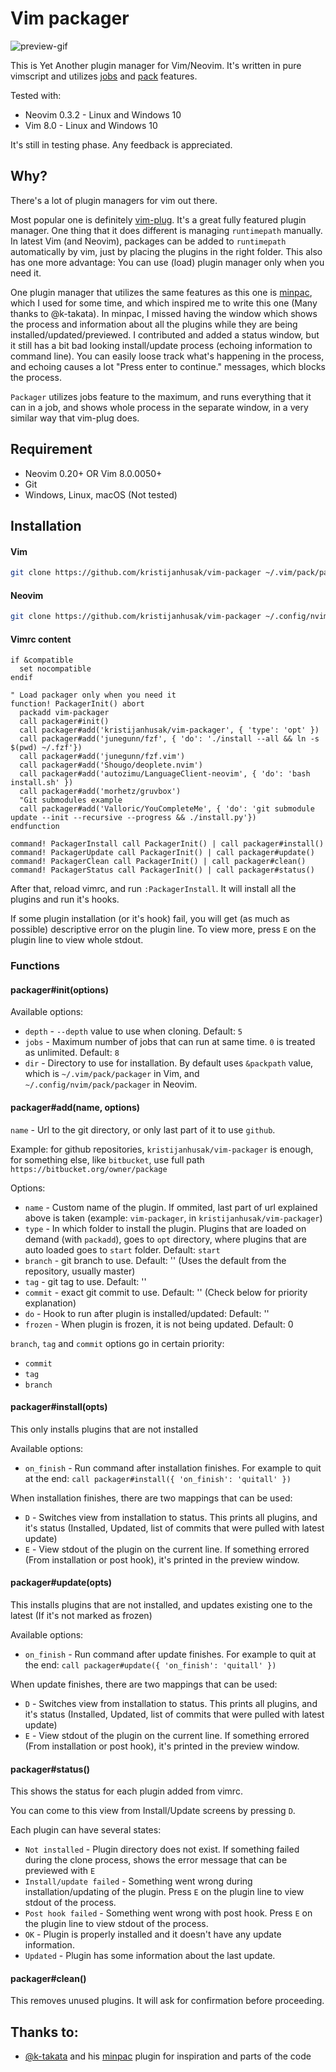 # Vim packager

![preview-gif](https://i.imgur.com/KOTn843.gif)

This is Yet Another plugin manager for Vim/Neovim. It's written in pure vimscript and utilizes [jobs](https://neovim.io/doc/user/job_control.html) and [pack](https://neovim.io/doc/user/repeat.html#packages) features.

Tested with:
* Neovim 0.3.2 - Linux and Windows 10
* Vim 8.0 - Linux and Windows 10

It's still in testing phase. Any feedback is appreciated.

## Why?
There's a lot of plugin managers for vim out there.

Most popular one is definitely [vim-plug](https://github.com/junegunn/vim-plug). It's a great fully featured plugin manager.
One thing that it does different is managing `runtimepath` manually. In latest Vim (and Neovim), packages can be added to `runtimepath` automatically by vim, just by placing the plugins in the right folder.
This also has one more advantage: You can use (load) plugin manager only when you need it.

One plugin manager that utilizes the same features as this one is [minpac](https://github.com/k-takata/minpac),
which I used for some time, and which inspired me to write this one (Many thanks to @k-takata).
In minpac, I missed having the window which shows the process and information about
all the plugins while they are being installed/updated/previewed.
I contributed and added a status window, but it still has a bit bad looking install/update process (echoing information to command line).
You can easily loose track what's happening in the process, and echoing causes a lot "Press enter to continue." messages, which blocks the process.

`Packager` utilizes jobs feature to the maximum, and runs everything that it can in a job, and shows whole process in the separate window, in a very similar way that vim-plug does.

## Requirement
* Neovim 0.20+ OR Vim 8.0.0050+
* Git
* Windows, Linux, macOS (Not tested)

## Installation

#### Vim
```sh
git clone https://github.com/kristijanhusak/vim-packager ~/.vim/pack/packager/opt/vim-packager
```

#### Neovim
```sh
git clone https://github.com/kristijanhusak/vim-packager ~/.config/nvim/pack/packager/opt/vim-packager
```

#### Vimrc content

```vimL
if &compatible
  set nocompatible
endif

" Load packager only when you need it
function! PackagerInit() abort
  packadd vim-packager
  call packager#init()
  call packager#add('kristijanhusak/vim-packager', { 'type': 'opt' })
  call packager#add('junegunn/fzf', { 'do': './install --all && ln -s $(pwd) ~/.fzf'})
  call packager#add('junegunn/fzf.vim')
  call packager#add('Shougo/deoplete.nvim')
  call packager#add('autozimu/LanguageClient-neovim', { 'do': 'bash install.sh' })
  call packager#add('morhetz/gruvbox')
  "Git submodules example
  call packager#add('Valloric/YouCompleteMe', { 'do': 'git submodule update --init --recursive --progress && ./install.py'})
endfunction

command! PackagerInstall call PackagerInit() | call packager#install()
command! PackagerUpdate call PackagerInit() | call packager#update()
command! PackagerClean call PackagerInit() | call packager#clean()
command! PackagerStatus call PackagerInit() | call packager#status()
```

After that, reload vimrc, and run `:PackagerInstall`. It will install all the plugins and run it's hooks.

If some plugin installation (or it's hook) fail, you will get (as much as possible) descriptive error on the plugin line.
To view more, press `E` on the plugin line to view whole stdout.


### Functions

#### packager#init(options)

Available options:

* `depth` - `--depth` value to use when cloning. Default: `5`
* `jobs` - Maximum number of jobs that can run at same time. `0` is treated as unlimited. Default: `8`
* `dir` - Directory to use for installation. By default uses `&packpath` value, which is `~/.vim/pack/packager` in Vim, and `~/.config/nvim/pack/packager` in Neovim.

#### packager#add(name, options)

`name` - Url to the git directory, or only last part of it to use `github`.

Example: for github repositories, `kristijanhusak/vim-packager` is enough, for something else, like `bitbucket`, use full path `https://bitbucket.org/owner/package`

Options:
* `name` - Custom name of the plugin. If ommited, last part of url explained above is taken (example: `vim-packager`, in `kristijanhusak/vim-packager`)
* `type` - In which folder to install the plugin. Plugins that are loaded on demand (with `packadd`), goes to `opt` directory,
where plugins that are auto loaded goes to `start` folder. Default: `start`
* `branch` - git branch to use. Default: '' (Uses the default from the repository, usually master)
* `tag` - git tag to use. Default: ''
* `commit` - exact git commit to use. Default: '' (Check below for priority explanation)
* `do` - Hook to run after plugin is installed/updated: Default: ''
* `frozen` - When plugin is frozen, it is not being updated. Default: 0

`branch`, `tag` and `commit` options go in certain priority:
* `commit`
* `tag`
* `branch`

#### packager#install(opts)

This only installs plugins that are not installed

Available options:

* `on_finish` - Run command after installation finishes. For example to quit at the end: `call packager#install({ 'on_finish': 'quitall' })`

When installation finishes, there are two mappings that can be used:

* `D` - Switches view from installation to status. This prints all plugins, and it's status (Installed, Updated, list of commits that were pulled with latest update)
* `E` - View stdout of the plugin on the current line. If something errored (From installation or post hook), it's printed in the preview window.

#### packager#update(opts)

This installs plugins that are not installed, and updates existing one to the latest (If it's not marked as frozen)

Available options:

* `on_finish` - Run command after update finishes. For example to quit at the end: `call packager#update({ 'on_finish': 'quitall' })`

When update finishes, there are two mappings that can be used:

* `D` - Switches view from installation to status. This prints all plugins, and it's status (Installed, Updated, list of commits that were pulled with latest update)
* `E` - View stdout of the plugin on the current line. If something errored (From installation or post hook), it's printed in the preview window.

#### packager#status()

This shows the status for each plugin added from vimrc.

You can come to this view from Install/Update screens by pressing `D`.

Each plugin can have several states:

* `Not installed` - Plugin directory does not exist. If something failed during the clone process, shows the error message that can be previewed with `E`
* `Install/update failed` - Something went wrong during installation/updating of the plugin. Press `E` on the plugin line to view stdout of the process.
* `Post hook failed` - Something went wrong with post hook. Press `E` on the plugin line to view stdout of the process.
* `OK` - Plugin is properly installed and it doesn't have any update information.
* `Updated` - Plugin has some information about the last update.

#### packager#clean()

This removes unused plugins. It will ask for confirmation before proceeding.

## Thanks to:

* [@k-takata](https://github.com/k-takata) and his [minpac](https://github.com/k-takata/minpac) plugin for inspiration and parts of the code
